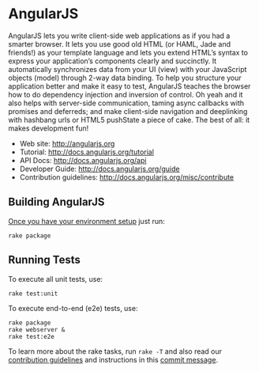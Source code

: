AngularJS
=========

AngularJS lets you write client-side web applications as if you had a smarter browser.  It lets you
use good old HTML (or HAML, Jade and friends!) as your template language and lets you extend HTML’s
syntax to express your application’s components clearly and succinctly.  It automatically
synchronizes data from your UI (view) with your JavaScript objects (model) through 2-way data
binding. To help you structure your application better and make it easy to test, AngularJS teaches
the browser how to do dependency injection and inversion of control. Oh yeah and it also helps with
server-side communication, taming async callbacks with promises and deferreds; and make client-side
navigation and deeplinking with hashbang urls or HTML5 pushState a piece of cake. 
The best of all:
it makes development fun!

* Web site: http://angularjs.org
* Tutorial: http://docs.angularjs.org/tutorial
* API Docs: http://docs.angularjs.org/api
* Developer Guide: http://docs.angularjs.org/guide
* Contribution guidelines: http://docs.angularjs.org/misc/contribute

Building AngularJS
---------
[Once you have your environment setup](http://docs.angularjs.org/misc/contribute) just run:

    rake package


Running Tests
-------------
To execute all unit tests, use:

    rake test:unit

To execute end-to-end (e2e) tests, use:

    rake package
    rake webserver &
    rake test:e2e

To learn more about the rake tasks, run `rake -T` and also read our
[contribution guidelines](http://docs.angularjs.org/misc/contribute) and instructions in this
[commit message](https://github.com/angular/angular.js/commit/9d168f058f9c6d7eeae0daa7cb72ea4e02a0003a).
